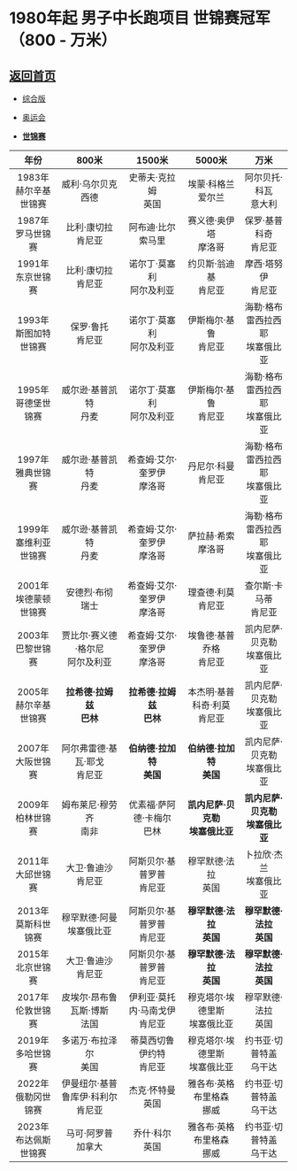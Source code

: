 # 1980年起 男子中长跑项目 世锦赛冠军（800 - 万米）

## [返回首页](./Overview.md)

- [综合版](./Middle-Distance-ALL.md)

- [奥运会](./Middle-Distance-OG.md)

- **[世锦赛](./Middle-Distance-WCH.md)**

|           年份            |                 800米                  |               1500米               |               5000米                |                万米                 |
| :-----------------------: | :------------------------------------: | :--------------------------------: | :---------------------------------: | :---------------------------------: |
| 1983年<br/>赫尔辛基世锦赛 |        威利·乌尔贝克<br />西德         |      史蒂夫·克拉姆<br />英国       |       埃蒙·科格兰<br />爱尔兰       |      阿尔贝托·科瓦<br />意大利      |
|   1987年<br/>罗马世锦赛   |        比利·康切拉<br />肯尼亚         |      阿布迪·比尔<br />索马里       |      赛义德·奥伊塔<br />摩洛哥      |      保罗·基普科奇<br />肯尼亚      |
|   1991年<br/>东京世锦赛   |        比利·康切拉<br />肯尼亚         |   诺尔丁·莫塞利<br />阿尔及利亚    |      约贝斯·翁迪基<br />肯尼亚      |       摩西·塔努伊<br />肯尼亚       |
| 1993年<br/>斯图加特世锦赛 |         保罗·鲁托<br />肯尼亚          |   诺尔丁·莫塞利<br />阿尔及利亚    |      伊斯梅尔·基鲁<br />肯尼亚      | 海勒·格布雷西拉西耶<br />埃塞俄比亚 |
|  1995年<br/>哥德堡世锦赛  |       威尔逊·基普凯特<br />丹麦        |   诺尔丁·莫塞利<br />阿尔及利亚    |      伊斯梅尔·基鲁<br />肯尼亚      | 海勒·格布雷西拉西耶<br />埃塞俄比亚 |
|   1997年<br/>雅典世锦赛   |       威尔逊·基普凯特<br />丹麦        |   希查姆·艾尔·奎罗伊<br />摩洛哥   |       丹尼尔·科曼<br />肯尼亚       | 海勒·格布雷西拉西耶<br />埃塞俄比亚 |
| 1999年<br/>塞维利亚世锦赛 |       威尔逊·基普凯特<br />丹麦        |   希查姆·艾尔·奎罗伊<br />摩洛哥   |       萨拉赫·希索<br />摩洛哥       | 海勒·格布雷西拉西耶<br />埃塞俄比亚 |
| 2001年<br/>埃德蒙顿世锦赛 |         安德烈·布彻<br />瑞士          |   希查姆·艾尔·奎罗伊<br />摩洛哥   |       理查德·利莫<br />肯尼亚       |      查尔斯·卡马蒂<br />肯尼亚      |
|   2003年<br/>巴黎世锦赛   |  贾比尔·赛义德·格尔尼<br />阿尔及利亚  |   希查姆·艾尔·奎罗伊<br />摩洛哥   |     埃鲁德·基普乔格<br />肯尼亚     |   凯内尼萨·贝克勒<br />埃塞俄比亚   |
| 2005年<br/>赫尔辛基世锦赛 |      **拉希德·拉姆兹<br />巴林**       |    **拉希德·拉姆兹<br />巴林**     |  本杰明·基普科奇·利莫<br />肯尼亚   |   凯内尼萨·贝克勒<br />埃塞俄比亚   |
|   2007年<br/>大阪世锦赛   |    阿尔弗雷德·基瓦·耶戈<br />肯尼亚    |    **伯纳德·拉加特<br />美国**     |     **伯纳德·拉加特<br />美国**     |   凯内尼萨·贝克勒<br />埃塞俄比亚   |
|   2009年<br/>柏林世锦赛   |       姆布莱尼·穆劳齐<br />南非        |   优素福·萨阿德·卡梅尔<br />巴林   | **凯内尼萨·贝克勒<br />埃塞俄比亚** | **凯内尼萨·贝克勒<br />埃塞俄比亚** |
|   2011年<br/>大邱世锦赛   |        大卫·鲁迪沙<br />肯尼亚         |   阿斯贝尔·基普罗普<br />肯尼亚    |       穆罕默德·法拉<br />英国       |     卜拉欣·杰兰<br />埃塞俄比亚     |
|  2013年<br/>莫斯科世锦赛  |     穆罕默德·阿曼<br />埃塞俄比亚      |   阿斯贝尔·基普罗普<br />肯尼亚    |     **穆罕默德·法拉<br />英国**     |     **穆罕默德·法拉<br />英国**     |
|   2015年<br/>北京世锦赛   |        大卫·鲁迪沙<br />肯尼亚         |   阿斯贝尔·基普罗普<br />肯尼亚    |     **穆罕默德·法拉<br />英国**     |     **穆罕默德·法拉<br />英国**     |
|   2017年<br/>伦敦世锦赛   |    皮埃尔·昂布鲁瓦斯·博斯<br />法国    | 伊利亚·莫托内·马南戈伊<br />肯尼亚 |  穆克塔尔·埃德里斯<br />埃塞俄比亚  |       穆罕默德·法拉<br />英国       |
|   2019年<br/>多哈世锦赛   |       多诺万·布拉泽尔<br />美国        |    蒂莫西切鲁伊约特<br />肯尼亚    |  穆克塔尔·埃德里斯<br />埃塞俄比亚  |     约书亚·切普特盖<br />乌干达     |
|  2022年<br/>俄勒冈世锦赛  | 伊曼纽尔·基普鲁库伊·科利尔<br />肯尼亚 |       杰克·怀特曼<br />英国        |    雅各布·英格布里格森<br />挪威    |     约书亚·切普特盖<br />乌干达     |
| 2023年<br/>布达佩斯世锦赛 |        马可·阿罗普<br />加拿大         |        乔什·科尔<br />英国         |    雅各布·英格布里格森<br />挪威    |     约书亚·切普特盖<br />乌干达     |
